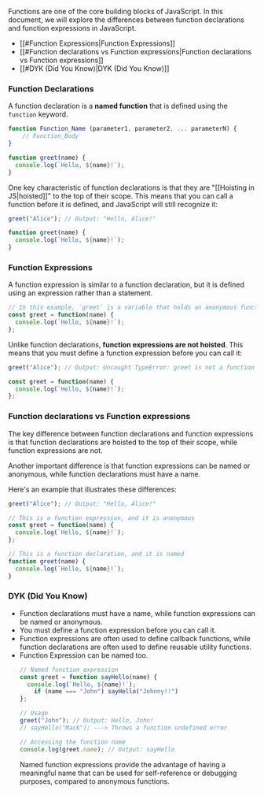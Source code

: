 Functions are one of the core building blocks of JavaScript. In this document, we will explore the differences between function declarations and function expressions in JavaScript.

- [[#Function Expressions|Function Expressions]]
- [[#Function declarations vs Function expressions|Function declarations vs Function expressions]]
- [[#DYK (Did You Know)|DYK (Did You Know)]]
### Function Declarations

A function declaration is a **named function** that is defined using the `function` keyword. 

```js
function Function_Name (parameter1, parameter2, ... parameterN) { 
	// Function_Body 
}

function greet(name) {
  console.log(`Hello, ${name}!`);
}
```

One key characteristic of function declarations is that they are "[[Hoisting in JS|hoisted]]" to the top of their scope. This means that you can call a function before it is defined, and JavaScript will still recognize it:

```js
greet("Alice"); // Output: "Hello, Alice!"

function greet(name) {
  console.log(`Hello, ${name}!`);
}
```

### Function Expressions

A function expression is similar to a function declaration, but it is defined using an expression rather than a statement. 

```js
// In this example, `greet` is a variable that holds an anonymous function. 
const greet = function(name) {
  console.log(`Hello, ${name}!`);
};
```

Unlike function declarations, **function expressions are not hoisted**. This means that you must define a function expression before you can call it:

```js
greet("Alice"); // Output: Uncaught TypeError: greet is not a function

const greet = function(name) {
  console.log(`Hello, ${name}!`);
};
```

### Function declarations vs Function expressions

The key difference between function declarations and function expressions is that function declarations are hoisted to the top of their scope, while function expressions are not.

Another important difference is that function expressions can be named or anonymous, while function declarations must have a name.

Here's an example that illustrates these differences:

```js
greet("Alice"); // Output: "Hello, Alice!"

// This is a function expression, and it is anonymous
const greet = function(name) {
  console.log(`Hello, ${name}!`);
};

// This is a function declaration, and it is named
function greet(name) {
  console.log(`Hello, ${name}!`);
}
```

### DYK (Did You Know)

- Function declarations must have a name, while function expressions can be named or anonymous.
- You must define a function expression before you can call it.
- Function expressions are often used to define callback functions, while function declarations are often used to define reusable utility functions.
- Function Expression can be named too. 
	```javascript
	// Named function expression
	const greet = function sayHello(name) {
	  console.log(`Hello, ${name}!`);
	    if (name === "John") sayHello("Johnny!!")
	};
	
	// Usage
	greet("John"); // Output: Hello, John!
	// sayHello("Mack"); ---> Throws a function undefined error
	
	// Accessing the function name
	console.log(greet.name); // Output: sayHello
	```
	Named function expressions provide the advantage of having a meaningful name that can be used for self-reference or debugging purposes, compared to anonymous functions.